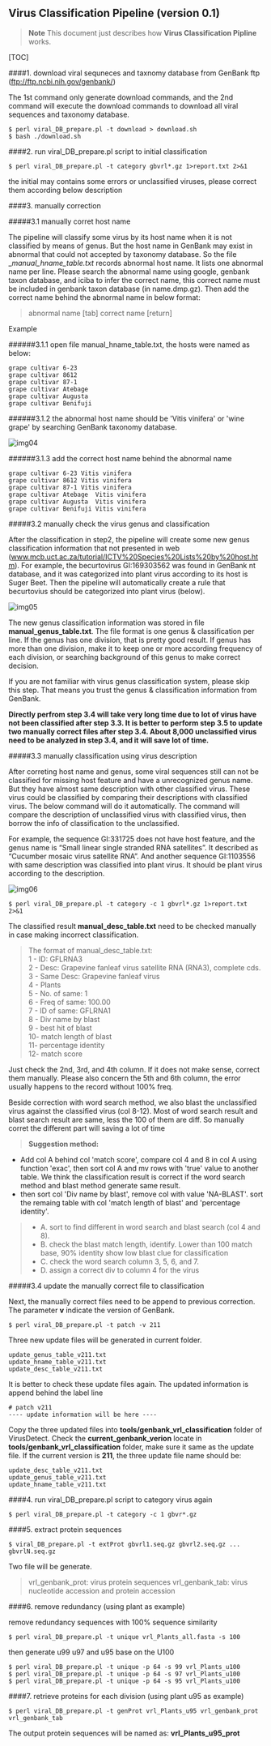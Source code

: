 
Virus Classification Pipeline (version 0.1)
--------------------------------------------

>__Note__ 
This document just describes how __Virus Classification Pipline__ works.

[TOC]

####1. download viral sequneces and taxnomy database from GenBank ftp (ftp://ftp.ncbi.nih.gov/genbank/)

The 1st command only generate download commands, and the 2nd command will execute the download
commands to download all viral sequences and taxonomy database.

```
$ perl viral_DB_prepare.pl -t download > download.sh  
$ bash ./download.sh
```

####2. run viral_DB_prepare.pl script to initial classification

``` 
$ perl viral_DB_prepare.pl -t category gbvrl*.gz 1>report.txt 2>&1
```
the initial may contains some errors or unclassified viruses, please correct them according below description


####3. manually correction

#####3.1 manually corret host name

The pipeline will classify some virus by its host name when it is not classified by means of genus. But the host name
in GenBank may exist in abnormal that could not accepted by taxonomy database. So the file __manual_hname_table.txt_
records abnormal host name. It lists one abnormal name per line. Please search the abnormal name using google, 
genbank taxon database, and iciba to infer the correct name, this correct name must be included in genbank taxon 
database (in name.dmp.gz). Then add the correct name behind the abnormal name in below format: 

>abnormal name [tab] correct name [return]

Example 

######3.1.1 open file manual_hname_table.txt, the hosts were named as below:

	grape cultivar 6-23     
	grape cultivar 8612     
	grape cultivar 87-1     
	grape cultivar Atebage  
	grape cultivar Augusta  
	grape cultivar Benifuji 


######3.1.2 the abnormal host name should be 'Vitis vinifera' or 'wine grape' by searching GenBank taxonomy database.

![img04](http://kentnf.github.io/tools/img/vcp_p4.png)


######3.1.3 add the correct host name behind the abnormal name

	grape cultivar 6-23	Vitis vinifera
	grape cultivar 8612	Vitis vinifera
	grape cultivar 87-1	Vitis vinifera
	grape cultivar Atebage	Vitis vinifera
	grape cultivar Augusta	Vitis vinifera
	grape cultivar Benifuji	Vitis vinifera

#####3.2 manually check the virus genus and classification 

After the classification in step2, the pipeline will create some new genus classification information that not presented in web (www.mcb.uct.ac.za/tutorial/ICTV%20Species%20Lists%20by%20host.htm). For example, the becurtovirus GI:169303562 was found in GenBank nt database, and it was categorized into plant virus according to its host is Suger Beet. Then the pipeline will automatically create a rule that becurtovius should be categorized into plant virus (below).

![img05](http://kentnf.github.io/tools/img/vcp_p5.png)


The new genus classification information was stored in file **manual_genus_table.txt**. 
The file format is one genus & classification per line. If the genus has one division, that is pretty good result. If genus
has more than one division, make it to keep one or more according frequency of each division, or searching
background of this genus to make correct decision.

If you are not familiar with virus genus classification system, please skip this step. That means you trust
the genus & classification information from GenBank.

**Directly perfrom step 3.4 will take very long time due to lot of virus have not been classified after step 3.3. It is better to perform step 3.5 to update two manually correct files after step 3.4. About 8,000 unclassified virus need to be analyzed in step 3.4, and it will save lot of time.**

#####3.3 manually classification using virus description

After correting host name and genus, some viral sequences still can not be classified for missing host feature and have a unrecognized genus name. But they have almost same description with other classified virus. These virus could be classified by comparing their descriptions with classified virus. The below command will do it automatically. The command will compare the description of unclassified virus with classified virus, then borrow the info of classification to the unclassified.

For example, the sequence GI:331725 does not have host feature, and the genus name is “Small linear single stranded RNA satellites”. It described as “Cucumber mosaic virus satellite RNA”. And another sequence GI:1103556 with same description was classified into plant virus. It should be plant virus according to the description.

![img06](http://kentnf.github.io/tools/img/vcp_p6.png)

```	
$ perl viral_DB_prepare.pl -t category -c 1 gbvrl*.gz 1>report.txt 2>&1
```

The classified result **manual_desc_table.txt** need to be checked manually in case making incorrect classification.

>The format of manual_desc_table.txt:  
>1 - ID: GFLRNA3  
>2 - Desc: Grapevine fanleaf virus satellite RNA (RNA3), complete cds.  
>3 - Same Desc: Grapevine fanleaf virus  
>4 - Plants  
>5 - No. of same: 1  
>6 - Freq of same: 100.00  
>7 - ID of same: GFLRNA1  
>8 - Div name by blast  
>9 - best hit of blast  
>10- match length of blast  
>11- percentage identity  
>12- match score  

Just check the 2nd, 3rd, and 4th column. If it does not make sense,
correct them manually. Please also concern the 5th and 6th column, the error usually happens to the record
without 100% freq.

Beside correction with word search method, we also blast the unclassified virus against the classified virus
(col 8-12). Most of word search result and blast search result are same, less the 100 of them are diff. So
manually corret the different part will saving a lot of time

> **Suggestion method:**

- Add col A behind col 'match score', compare col 4 and 8 in col A using function 'exac', 
then sort col A and mv rows with 'true' value to another table. We think the classification 
result is correct if the word search method and blast method generate same result.
- then sort col 'Div name by blast', remove col with value 'NA-BLAST'. sort the remaing table
with col 'match length of blast' and 'percentage identity'. 


> - A. sort to find different in word search and blast search (col 4 and 8).
> - B. check the blast match length, identify. Lower than 100 match base, 90% identity show low blast clue for classification
> - C. check the word search column 3, 5, 6, and 7.
> - D. assign a correct div to column 4 for the virus


#####3.4 update the manually correct file to classification

Next, the manually correct files need to be append to previous correction. The parameter **v** indicate the version of GenBank.
```
$ perl viral_DB_prepare.pl -t patch -v 211
```

Three new update files will be generated in current folder.
       
``` 
update_genus_table_v211.txt
update_hname_table_v211.txt
update_desc_table_v211.txt
```

It is better to check these update files again. The updated information is append behind the label line 

```
# patch v211
---- update information will be here ----
```

Copy the three updated files into **tools/genbank_vrl_classification** folder of VirusDetect. 
Check the **current_genbank_verion** locate in **tools/genbank_vrl_classification** folder, make sure it same as the update file.
If the current version is **211**, the three update file name should be:

```
update_desc_table_v211.txt  
update_genus_table_v211.txt  
update_hname_table_v211.txt
```

####4. run viral_DB_prepare.pl script to category virus again

```
$ perl viral_DB_prepare.pl -t category -c 1 gbvr*.gz
```

####5. extract protein sequences

```
$ viral_DB_prepare.pl -t extProt gbvrl1.seq.gz gbvrl2.seq.gz ... gbvrlN.seq.gz
```

Two file will be generate. 

>vrl_genbank_prot: virus protein sequences
>vrl_genbank_tab: virus nucleotide accession and protein accession

####6. remove redundancy (using plant as example)

remove redundancy sequences with 100% sequence similarity
```
$ perl viral_DB_prepare.pl -t unique vrl_Plants_all.fasta -s 100
```

then generate u99 u97 and u95 base on the U100
```
$ perl viral_DB_prepare.pl -t unique -p 64 -s 99 vrl_Plants_u100 
$ perl viral_DB_prepare.pl -t unique -p 64 -s 97 vrl_Plants_u100
$ perl viral_DB_prepare.pl -t unique -p 64 -s 95 vrl_Plants_u100
```

####7. retrieve proteins for each division (using plant u95 as example)

```
$ perl viral_DB_prepare.pl -t genProt vrl_Plants_u95 vrl_genbank_prot vrl_genbank_tab
```
The output protein sequences will be named as: **vrl_Plants_u95_prot**






